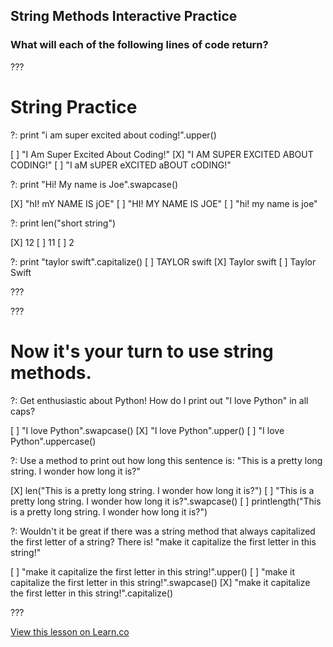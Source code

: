 
## String Methods Interactive Practice
### What will each of the following lines of code return?

???

# String Practice

?: print "i am super excited about coding!".upper()

[ ] "I Am Super Excited About Coding!"
[X] "I AM SUPER EXCITED ABOUT CODING!"
[ ] "I aM sUPER eXCITED aBOUT cODING!"


?: print "Hi! My name is Joe".swapcase()

[X] "hI! mY NAME IS jOE"
[ ] "HI! MY NAME IS JOE"
[ ] "hi! my name is joe"


?: print len("short string")

[X] 12
[ ] 11
[ ] 2

?: print "taylor swift".capitalize()
[ ] TAYLOR swift
[X] Taylor swift
[ ] Taylor Swift

???

???

# Now it's your turn to use string methods.

?: Get enthusiastic about Python! How do I print out "I love Python" in all caps?

[ ] "I love Python".swapcase()
[X] "I love Python".upper()
[ ] "I love Python".uppercase()

?: Use a method to print out how long this sentence is: "This is a pretty long string. I wonder how long it is?"

[X] len("This is a pretty long string. I wonder how long it is?")
[ ] "This is a pretty long string. I wonder how long it is?".swapcase()
[ ] printlength("This is a pretty long string. I wonder how long it is?")

?: Wouldn't it be great if there was a string method that always capitalized the first letter of a string? There is! "make it capitalize the first letter in this string!"

[ ] "make it capitalize the first letter in this string!".upper()
[ ] "make it capitalize the first letter in this string!".swapcase()
[X] "make it capitalize the first letter in this string!".capitalize()

???

<a href='https://learn.co/lessons/cssi-4.9-python-string-methods-labs' data-visibility='hidden'>View this lesson on Learn.co</a>
